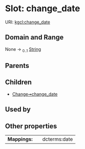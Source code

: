 
# Slot: change_date




URI: [kgcl:change_date](http://w3id.org/kgcl/change_date)


## Domain and Range

None &#8594;  <sub>0..1</sub> [String](types/String.md)

## Parents


## Children

 *  [Change➞change_date](Change_change_date.md)

## Used by


## Other properties

|  |  |  |
| --- | --- | --- |
| **Mappings:** | | dcterms:date |

